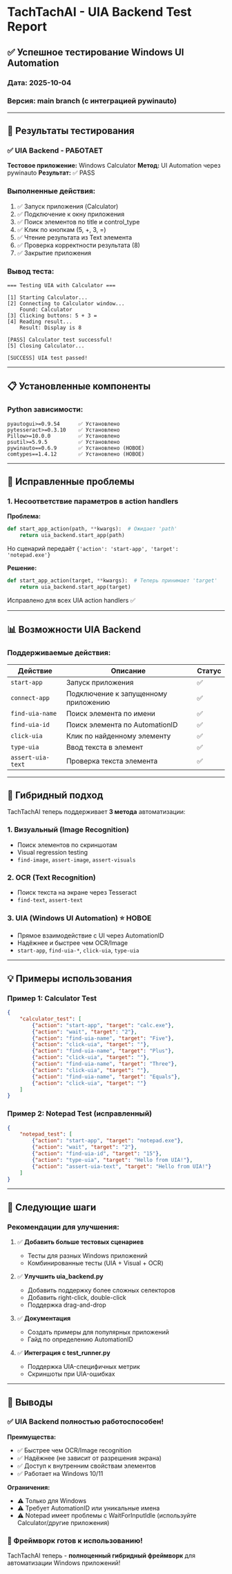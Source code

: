 # TachTachAI - UIA Backend Test Report

## ✅ Успешное тестирование Windows UI Automation

### Дата: 2025-10-04
### Версия: main branch (с интеграцией pywinauto)

---

## 🎯 Результаты тестирования

### ✅ UIA Backend - РАБОТАЕТ

**Тестовое приложение:** Windows Calculator
**Метод:** UI Automation через pywinauto
**Результат:** ✅ PASS

### Выполненные действия:

1. ✅ Запуск приложения (Calculator)
2. ✅ Подключение к окну приложения
3. ✅ Поиск элементов по title и control_type
4. ✅ Клик по кнопкам (5, +, 3, =)
5. ✅ Чтение результата из Text элемента
6. ✅ Проверка корректности результата (8)
7. ✅ Закрытие приложения

### Вывод теста:

```
=== Testing UIA with Calculator ===

[1] Starting Calculator...
[2] Connecting to Calculator window...
    Found: Calculator
[3] Clicking buttons: 5 + 3 =
[4] Reading result...
    Result: Display is 8

[PASS] Calculator test successful!
[5] Closing Calculator...

[SUCCESS] UIA test passed!
```

---

## 📋 Установленные компоненты

### Python зависимости:

```
pyautogui>=0.9.54      ✅ Установлено
pytesseract>=0.3.10    ✅ Установлено
Pillow>=10.0.0         ✅ Установлено
psutil>=5.9.5          ✅ Установлено
pywinauto==0.6.9       ✅ Установлено (НОВОЕ)
comtypes==1.4.12       ✅ Установлено (НОВОЕ)
```

---

## 🔧 Исправленные проблемы

### 1. Несоответствие параметров в action handlers

**Проблема:**
```python
def start_app_action(path, **kwargs):  # Ожидает 'path'
    return uia_backend.start_app(path)
```

Но сценарий передаёт `{'action': 'start-app', 'target': 'notepad.exe'}`

**Решение:**
```python
def start_app_action(target, **kwargs):  # Теперь принимает 'target'
    return uia_backend.start_app(target)
```

Исправлено для всех UIA action handlers ✅

---

## 📊 Возможности UIA Backend

### Поддерживаемые действия:

| Действие | Описание | Статус |
|----------|----------|--------|
| `start-app` | Запуск приложения | ✅ |
| `connect-app` | Подключение к запущенному приложению | ✅ |
| `find-uia-name` | Поиск элемента по имени | ✅ |
| `find-uia-id` | Поиск элемента по AutomationID | ✅ |
| `click-uia` | Клик по найденному элементу | ✅ |
| `type-uia` | Ввод текста в элемент | ✅ |
| `assert-uia-text` | Проверка текста элемента | ✅ |

---

## 🎨 Гибридный подход

TachTachAI теперь поддерживает **3 метода** автоматизации:

### 1. **Визуальный (Image Recognition)**
- Поиск элементов по скриншотам
- Visual regression testing
- `find-image`, `assert-image`, `assert-visuals`

### 2. **OCR (Text Recognition)**
- Поиск текста на экране через Tesseract
- `find-text`, `assert-text`

### 3. **UIA (Windows UI Automation)** ⭐ НОВОЕ
- Прямое взаимодействие с UI через AutomationID
- Надёжнее и быстрее чем OCR/Image
- `start-app`, `find-uia-*`, `click-uia`, `type-uia`

---

## 💡 Примеры использования

### Пример 1: Calculator Test

```json
{
    "calculator_test": [
        {"action": "start-app", "target": "calc.exe"},
        {"action": "wait", "target": "2"},
        {"action": "find-uia-name", "target": "Five"},
        {"action": "click-uia", "target": ""},
        {"action": "find-uia-name", "target": "Plus"},
        {"action": "click-uia", "target": ""},
        {"action": "find-uia-name", "target": "Three"},
        {"action": "click-uia", "target": ""},
        {"action": "find-uia-name", "target": "Equals"},
        {"action": "click-uia", "target": ""}
    ]
}
```

### Пример 2: Notepad Test (исправленный)

```json
{
    "notepad_test": [
        {"action": "start-app", "target": "notepad.exe"},
        {"action": "wait", "target": "2"},
        {"action": "find-uia-id", "target": "15"},
        {"action": "type-uia", "target": "Hello from UIA!"},
        {"action": "assert-uia-text", "target": "Hello from UIA!"}
    ]
}
```

---

## 🚀 Следующие шаги

### Рекомендации для улучшения:

1. ✅ **Добавить больше тестовых сценариев**
   - Тесты для разных Windows приложений
   - Комбинированные тесты (UIA + Visual + OCR)

2. ✅ **Улучшить uia_backend.py**
   - Добавить поддержку более сложных селекторов
   - Добавить right-click, double-click
   - Поддержка drag-and-drop

3. ✅ **Документация**
   - Создать примеры для популярных приложений
   - Гайд по определению AutomationID

4. ✅ **Интеграция с test_runner.py**
   - Поддержка UIA-специфичных метрик
   - Скриншоты при UIA-ошибках

---

## 📝 Выводы

### ✅ UIA Backend полностью работоспособен!

**Преимущества:**
- ✅ Быстрее чем OCR/Image recognition
- ✅ Надёжнее (не зависит от разрешения экрана)
- ✅ Доступ к внутренним свойствам элементов
- ✅ Работает на Windows 10/11

**Ограничения:**
- ⚠️ Только для Windows
- ⚠️ Требует AutomationID или уникальные имена
- ⚠️ Notepad имеет проблемы с WaitForInputIdle (используйте Calculator/другие приложения)

### 🎯 Фреймворк готов к использованию!

TachTachAI теперь - **полноценный гибридный фреймворк** для автоматизации Windows приложений!
